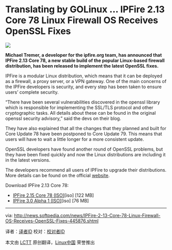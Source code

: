 Translating by GOLinux ...
IPFire 2.13 Core 78 Linux Firewall OS Receives OpenSSL Fixes
================================================================================
![](http://i1-news.softpedia-static.com/images/news2/IPFire-2-13-Core-78-Linux-Firewall-OS-Receives-OpenSSL-Fixes-445876-2.jpg)

**Michael Tremer, a developer for the ipfire.org team, has announced that IPFire 2.13 Core 78, a new stable build of the popular Linux-based firewall distribution, has been released to implement the latest OpenSSL fixes.**

IPFire is a modular Linux distribution, which means that it can be deployed as a firewall, a proxy server, or a VPN gateway. One of the main concerns of the IPFire developers is security, and every step has been taken to ensure users’ complete security.

“There have been several vulnerabilities discovered in the openssl library which is responsible for implementing the SSL/TLS protocol and other cryptographic tasks. All details about these can be found in the original openssl security advisory,” said the devs on their blog.

They have also explained that all the changes that they planned and built for Core Update 78 have been postponed to Core Update 79. This means that users will have to wait a little longer for a more consistent update.

OpenSSL developers have found another round of OpenSSL problems, but they have been fixed quickly and now the Linux distributions are including it in the latest versions.

The developers recommend all users of IPFire to upgrade their distributions. More details can be found on the official [website][1].

Download IPFire 2.13 Core 78:

- [IPFire 2.15 Core 78 (ISO)][2][iso] [122 MB]
- [IPFire 3.0 Alpha 1 (ISO)][3][iso] [76 MB]

--------------------------------------------------------------------------------

via: http://news.softpedia.com/news/IPFire-2-13-Core-78-Linux-Firewall-OS-Receives-OpenSSL-Fixes-445876.shtml

译者：[译者ID](https://github.com/译者ID) 校对：[校对者ID](https://github.com/校对者ID)

本文由 [LCTT](https://github.com/LCTT/TranslateProject) 原创翻译，[Linux中国](http://linux.cn/) 荣誉推出

[1]:http://www.ipfire.org/news/ipfire-2-15-core-update-78-released
[2]:http://downloads.ipfire.org/releases/ipfire-2.x/2.15-core78/ipfire-2.15.i586-full-core78.iso
[3]:http://www.rowie.at/ipfire/iso/ipfire-3.0-alpha1.i686.iso
